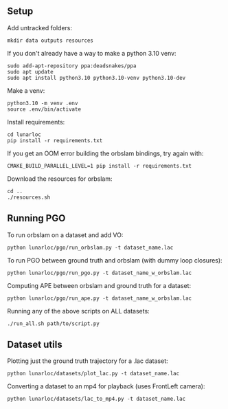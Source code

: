 ## Setup

Add untracked folders:
```
mkdir data outputs resources
```

If you don't already have a way to make a python 3.10 venv:
```
sudo add-apt-repository ppa:deadsnakes/ppa
sudo apt update
sudo apt install python3.10 python3.10-venv python3.10-dev
```

Make a venv:
```
python3.10 -m venv .env
source .env/bin/activate
```

Install requirements:
```
cd lunarloc
pip install -r requirements.txt
```

If you get an OOM error building the orbslam bindings, try again with:
```
CMAKE_BUILD_PARALLEL_LEVEL=1 pip install -r requirements.txt
```

Download the resources for orbslam:
```
cd ..
./resources.sh
```

## Running PGO

To run orbslam on a dataset and add VO:
```
python lunarloc/pgo/run_orbslam.py -t dataset_name.lac
```

To run PGO between ground truth and orbslam (with dummy loop closures):
```
python lunarloc/pgo/run_pgo.py -t dataset_name_w_orbslam.lac
```

Computing APE between orbslam and ground truth for a dataset:
```
python lunarloc/pgo/run_ape.py -t dataset_name_w_orbslam.lac
```

Running any of the above scripts on ALL datasets:
```
./run_all.sh path/to/script.py
```

## Dataset utils

Plotting just the ground truth trajectory for a .lac dataset:
```
python lunarloc/datasets/plot_lac.py -t dataset_name.lac
```

Converting a dataset to an mp4 for playback (uses FrontLeft camera):
```
python lunarloc/datasets/lac_to_mp4.py -t dataset_name.lac
```